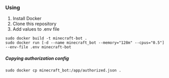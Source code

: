 ### Using
1. Install Docker
2. Clone this repository
3. Add values to .env file
```shell
sudo docker build -t minecraft-bot .
sudo docker run [-d --name minecraft_bot --memory="128m" --cpus="0.5"] --env-file .env minecraft-bot
```

##### Copying authorization config
```shell
sudo docker cp minecraft_bot:/app/authorized.json .
```
